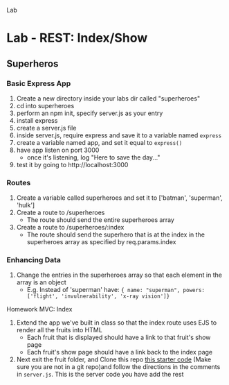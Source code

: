 Lab

# Lab - REST: Index/Show

## Superheros

### Basic Express App
1. Create a new directory inside your labs dir called "superheroes"
1. cd into superheroes
1. perform an npm init, specify server.js as your entry
1. install express
1. create a server.js file
1. inside server.js, require express and save it to a variable named `express`
1. create a variable named app, and set it equal to `express()`
1. have app listen on port 3000
    - once it's listening, log "Here to save the day..."
1. test it by going to http://localhost:3000

### Routes

1. Create a variable called superheroes and set it to ['batman', 'superman', 'hulk']
1. Create a route to /superheroes
    - The route should send the entire superheroes array
1. Create a route to /superheroes/:index
    - The route should send the superhero that is at the index in the superheroes array as specified by req.params.index

### Enhancing Data

1. Change the entries in the superheroes array so that each element in the array is an object
    - E.g. Instead of 'superman' have: `{ name: "superman", powers: ['flight', 'invulnerability', 'x-ray vision']}`




Homework MVC: Index

1. Extend the app we've built in class so that the index route uses EJS to render all the fruits into HTML
    - Each fruit that is displayed should have a link to that fruit's show page
    - Each fruit's show page should have a link back to the index page
1. Next exit the fruit folder, and Clone this repo [this starter code](https://git.generalassemb.ly/WebDev-Connected-Classroom/space-Hw) (Make sure you are not in a git repo)and follow the directions in the comments in ```server.js```. This is the server code you have add the rest
